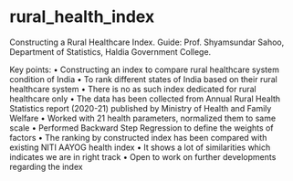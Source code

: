 # rural_health_index
Constructing a Rural Healthcare Index.
Guide: Prof. Shyamsundar Sahoo, Department of Statistics, Haldia Government College.

Key points:
• Constructing an index to compare rural healthcare system condition of India
• To rank different states of India based on their rural healthcare system
• There is no as such index dedicated for rural healthcare only
• The data has been collected from Annual Rural Health Statistics report (2020-21) published by Ministry 
of Health and Family Welfare
• Worked with 21 health parameters, normalized them to same scale
• Performed Backward Step Regression to define the weights of factors
• The ranking by constructed index has been compared with existing NITI AAYOG health index
• It shows a lot of similarities which indicates we are in right track
• Open to work on further developments regarding the index
